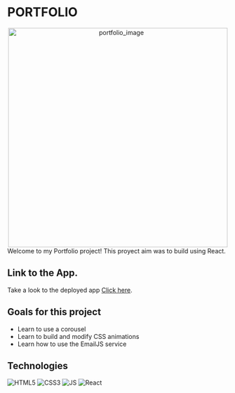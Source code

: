 # PORTFOLIO
<div id="header" align="center"><img width="500" alt="portfolio_image" src="https://github.com/Natalia-GP/Portfolio/assets/112758485/3dd88401-6ba7-45aa-9acf-389d13580ea8">
</div>
Welcome to my Portfolio project! This proyect aim was to build using React.

## Link to the App.
Take a look to the deployed app [Click here](https://natalia-gp.github.io/Portfolio/).

## Goals for this project
- Learn to use a corousel
- Learn to build and modify CSS animations
- Learn how to use the EmailJS service

## Technologies
![HTML5](https://img.shields.io/badge/-HTML5-E34F26?style=flat-square&logo=html5&logoColor=white)
![CSS3](https://img.shields.io/badge/-CSS3-1572B6?style=flat-square&logo=css3)
![JS](https://shields.io/badge/JavaScript-F7DF1E?logo=JavaScript&logoColor=000&style=flat-square)
![React](https://img.shields.io/badge/-ReactJs-61DAFB?logo=react&logoColor=white&style=flat-square)
